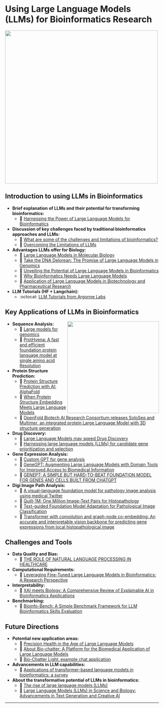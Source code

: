 # Using Large Language Models (LLMs) for Bioinformatics Research

<img src="https://github.com/lynnlangit/TeamTeri/blob/master/Images/llm-research.png" width=500 align=center>

## Introduction to using LLMs in Bioinformatics  

* **Brief explanation of LLMs and their potential for transforming bioinformatics:**
  - 📖 [Harnessing the Power of Large Language Models for Bioinformatics](https://medium.com/@andrew_johnson_4/unveiling-the-potential-of-large-language-models-in-bioinformatics-76710eb0b38a)
* **Discussion of key challenges faced by traditional bioinformatics approaches and LLMs:**
  - 📖 [What are some of the challenges and limitations of bioinformatics?](https://omicstutorials.com/what-are-some-of-the-challenges-and-limitations-of-bioinformatics/)
  - 📖 [Overcoming the Limitations of LLMs](https://towardsdatascience.com/overcoming-the-limitations-of-large-language-models-9d4e92ad9823)
* **Advantages LLMs offer for Biology:**
  - 📖 [Large Language Models in Molecular Biology](https://towardsdatascience.com/large-language-models-in-molecular-biology-9eb6b65d8a30)
  - 📖 [Take the DNA Delorean: The Promise of Large Language Models in Genomics](https://www.bio-itworld.com/news/2023/01/27/take-the-dna-delorean-the-promise-of-large-language-models-in-genomics)
  - 📖 [Unveiling the Potential of Large Language Models in Bioinformatics](https://medium.com/@andrew_johnson_4/unveiling-the-potential-of-large-language-models-in-bioinformatics-76710eb0b38a)
  - 📖 [Why Bioinformatics Needs Large Language Models](https://www.forbes.com/sites/robtoews/2023/07/16/the-next-frontier-for-large-language-models-is-biology/?sh=7a7084506f05)
  - 📖 [Application of Large Language Models in Biotechnology and Pharmaceutical Research](https://www.marktechpost.com/2023/07/12/application-of-large-language-models-in-biotechnology-and-pharmaceutical-research/)
* **LLM Tutorials (HF + Langchain):**
  - :octocat: [LLM Tutorials from Argonne Labs](https://github.com/langitlynn/llm-workshop)

## Key Applications of LLMs in Bioinformatics

<img src="https://github.com/lynnlangit/TeamTeri/blob/master/Images/llm-bio.png" width=300 align=right>

* **Sequence Analysis:**
  - 📖 [Large models for genomics](https://www.nature.com/articles/s41592-023-02105-5)
  - 📖 [ProtHyena: A fast and efficient foundation protein language model at single amino acid Resolution](https://www.biorxiv.org/content/10.1101/2024.01.18.576206v1)
* **Protein Structure Prediction:**
  - 📖 [Protein Structure Prediction with AI: AlphaFold](https://www.nature.com/articles/s41586-021-03819-2%3C)
  - 📖 [When Protein Structure Embedding Meets Large Language Models](https://pubmed.ncbi.nlm.nih.gov/38254915/)
  - 📖 [OpenFold Biotech AI Research Consortium releases SoloSeq and Multimer, an integrated protein Large Language Model with 3D structure generation](https://www.businesswire.com/news/home/20240219658831/en/OpenFold-Biotech-AI-Research-Consortium-releases-SoloSeq-and-Multimer-an-integrated-protein-Large-Language-Model-with-3D-structure-generation)
* **Drug Discovery:**
  - 📖 [Large Language Models may speed Drug Discovery](https://www.technologyreview.com/2023/08/22/1076802/large-language-models-may-speed-drug-discovery/)
  - 📖 [Harnessing large language models (LLMs) for candidate gene prioritization and selection](https://translational-medicine.biomedcentral.com/articles/10.1186/s12967-023-04576-8)
* **Gene Expression Analysis:**  
  - 💬 [Custom GPT for gene analysis](https://chat.openai.com/g/g-HvvFt9ohw-genegpt)
  - 📖 [GeneGPT: Augmenting Large Language Models with Domain Tools for Improved Access to Biomedical Information](https://www.ncbi.nlm.nih.gov/pmc/articles/PMC10153281/)
  - 📖 [GENEPT: A SIMPLE BUT HARD-TO-BEAT FOUNDATION MODEL FOR GENES AND CELLS BUILT FROM CHATGPT](https://www.biorxiv.org/content/10.1101/2023.10.16.562533v1)
* **Digi Image Path Analysis:**
  - 📖 [A visual–language foundation model for pathology image analysis using medical Twitter](https://www.nature.com/articles/s41591-023-02504-3)
  - 📖 [Quilt-1M: One Million Image-Text Pairs for Histopathology](https://arxiv.org/abs/2306.11207)
  - 📖 [Text-guided Foundation Model Adaptation for Pathological Image Classification](https://arxiv.org/abs/2307.14901)
  - 📖 [Transformer with convolution and graph-node co-embedding: An accurate and interpretable vision backbone for predicting gene expressions from local histopathological image](https://www.sciencedirect.com/science/article/pii/S1361841523003006)
  
## Challenges and Tools
* **Data Quality and Bias:**
  - 📖 [THE ROLE OF NATURAL LANGUAGE PROCESSING IN HEALTHCARE](https://roundtable.datascience.salon/the-role-of-natural-language-processing-in-healthcare)
* **Computational Requirements:**
  - 📖 [Leveraging Fine-Tuned Large Language Models in Bioinformatics: A Research Perspective](https://www.qeios.com/read/WE7UMN.2)
* **Interpretability:**
  - 📖 [XAI meets Biology: A Comprehensive Review of Explainable AI in Bioinformatics Applications](https://arxiv.org/html/2312.06082v1)
* **Benchmarking:**
  - 📖 [Bioinfo-Bench: A Simple Benchmark Framework for LLM Bioinformatics Skills Evaluation](https://www.biorxiv.org/content/10.1101/2023.10.18.563023v1)

## Future Directions
* **Potential new application areas:**
  - 📖 [Precision Health in the Age of Large Language Models](https://dl.acm.org/doi/10.1145/3580305.3599568)
  - 📖 [About Bio-chatter: A Platform for the Biomedical Application of Large Language Models](https://arxiv.org/pdf/2305.06488.pdf)
  - 💬 [Bio-Chatter Light: example chat application](https://light.biochatter.org/)
* **Advancements in LLM capabilities:** 
  - 📖 [Applications of transformer-based language models in bioinformatics: a survey](https://academic.oup.com/bioinformaticsadvances/article/3/1/vbad001/6984737)
* **About the transformative potential of LLMs in bioinformatics:**
  - 📖 [The rise of large language models (LLMs)](https://omicstutorials.com/the-rise-of-large-language-models-llms/)
  - 📖 [Large Language Models (LLMs) in Science and Biology: Advancements in Text Generation and Creative AI](https://omicstutorials.com/large-language-models-llms-in-science-and-biology-advancements-in-text-generation-and-creative-ai/)

-----


